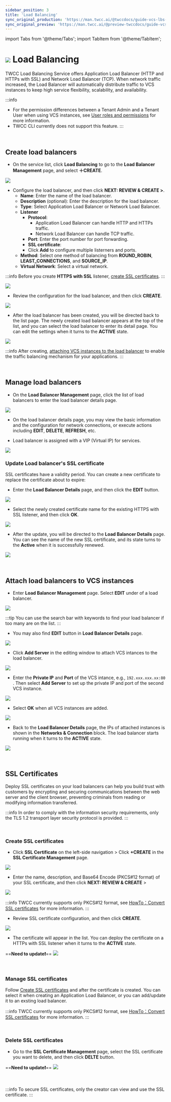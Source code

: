 ```yaml
---
sidebar_position: 3
title: 'Load Balancing'
sync_original_production: 'https://man.twcc.ai/@twccdocs/guide-vcs-lbs-en'
sync_original_preview: 'https://man.twcc.ai/@preview-twccdocs/guide-vcs-lbs-en'
---
```


import Tabs from '@theme/Tabs';
import TabItem from '@theme/TabItem';

# ![](https://cos.twcc.ai/SYS-MANUAL/uploads/upload_5eaf2d8a3b112a4b8c49a853eaab60d8.png) Load Balancing

TWCC Load Balancing Service offers Application Load Balancer (HTTP and HTTPs with SSL) and Network Load Balancer (TCP). When network traffic increased, the Load Balancer will automatically distribute traffic to VCS instances to keep high service flexibility, scalability, and availability.


:::info
- For the permission differences between a Tenant Admin and a Tenant User when using VCS instances, see [<ins>User roles and permissions</ins>](https://man.twcc.ai/@twccdocs/role-main-en/https%3A%2F%2Fman.twcc.ai%2F%40twccdocs%2Frole-compute-en#虛擬運算服務) for more information.
- TWCC CLI currently does not support this feature.
:::

<br/>


## Create load balancers

* On the service list, click **Load Balancing** to go to the **Load Balancer Management** page, and select **＋CREATE**.

![](https://cos.twcc.ai/SYS-MANUAL/uploads/upload_c295ea3083a79e57248132cb5065e00b.png)

* Configure the load balancer, and then click **NEXT: REVIEW & CREATE >**.
    * **Name**: Enter the name of the load balancer.
    * **Description** (optional): Enter the description for the load balancer.
    * **Type**: Select Application Load Balancer or Network Load Balancer.
    * **Listener**
        * **Protocol**:
            * Application Load Balancer can handle HTTP and HTTPs traffic.
            * Network Load Balancer can handle TCP traffic.
        * **Port**: Enter the port number for port forwarding.
        * **SSL certificate**:
        * Click **Add** to configure multiple listerners and ports.
    * **Method**: Select one method of balancing from **ROUND_ROBIN**, **LEAST_CONNECTIONS**, and **SOURCE_IP**.
    * **Virtual Network**: Select a virtual network.

:::info
Before you create **HTTPS with SSL** listener, [<ins>create SSL certificates</ins>](#建立-SSL-憑證).
:::

![](https://cos.twcc.ai/SYS-MANUAL/uploads/upload_4541565017552a6bd50bc8ecb6622ec0.png)


* Review the configuration for the load balancer, and then click **CREATE**.

![](https://cos.twcc.ai/SYS-MANUAL/uploads/upload_60c759e910d3ad26930123d1502be5b3.png)


* After the load balancer has been created, you will be directed back to the list page. The newly created load balancer appears at the top of the list, and you can select the load balancer to enter its detail page. You can edit the settings when it turns to the **ACTIVE** state.

![](https://cos.twcc.ai/SYS-MANUAL/uploads/upload_56de63a995f2182bb9a6c98583d25069.png)

:::info
After creating, [<ins>attaching VCS instances to the load balancer</ins>](#連結虛擬運算個體) to enable the traffic balancing mechanism for your applications.
:::

<br/>


## Manage load balancers

* On the **Load Balancer Management** page, click the list of load balancers to enter the load balancer details page.

![](https://cos.twcc.ai/SYS-MANUAL/uploads/upload_7ca9872f04a126b15a5adb9378c6f7b9.png)


* On the load balancer details page, you may view the basic  information and the configuration for network connections, or execute actions including **EDIT**, **DELETE**, **REFRESH**, etc.

* Load balancer is assigned with a VIP (Virtual IP) for services.

![](https://cos.twcc.ai/SYS-MANUAL/uploads/upload_961fa408788406ca6d286cc10687dcee.png)


### Update Load balancer's SSL certificate

SSL certificates have a validity period. You can create a new certificate to replace the certificate about to expire:

* Enter the **Load Balancer Details** page, and then click the **EDIT** button.

![](https://cos.twcc.ai/SYS-MANUAL/uploads/upload_5ab8aeef44cbeeb8d6ad4727fae2f6fe.png)


* Select the newly created certificate name for the existing HTTPS with SSL listener, and then click **OK**.


![](https://cos.twcc.ai/SYS-MANUAL/uploads/upload_c9b1bc7ab92f0c4a685a66afae087905.png)

* After the update, you will be directed to the **Load Balancer Details** page. You can see the name of the new SSL certificate, and its state turns to the **Active** when it is successfully renewed.

![](https://cos.twcc.ai/SYS-MANUAL/uploads/upload_d6437988b429ae87a60da18ef33641c9.png)

<br/>


## Attach load balancers to VCS instances

* Enter **Load Balancer Management** page. Select **EDIT** under of a load balancer.

![](https://cos.twcc.ai/SYS-MANUAL/uploads/upload_ebe1dc0e89cea882ca6b55978a1ae896.png)

:::tip
You can use the search bar with keywords to find your load balancer if too many are on the list.
:::

* You may also find **EDIT** button in **Load Balancer Details** page.

![](https://cos.twcc.ai/SYS-MANUAL/uploads/upload_d1c8b85ab42f67b30b1e9a4474eacb73.png)

* Click **Add Server** in the editing window to attach VCS intances to the load balancer.


![](https://cos.twcc.ai/SYS-MANUAL/uploads/upload_2f080c14faa757a34c4dbc625f94b59b.png)


* Enter the **Private IP** and **Port** of the VCS intance, e.g., `192.xxx.xxx.xx:80` . Then select **Add Server** to set up the private IP and port of the second VCS instance.


![](https://cos.twcc.ai/SYS-MANUAL/uploads/upload_d82c498ad137428a0d68afcda38f3028.png)


* Select **OK** when all VCS instances are added.


![](https://cos.twcc.ai/SYS-MANUAL/uploads/upload_19f48ccf5820c6ca0843df3620162277.png)


* Back to the **Load Balancer Details** page, the IPs of attached instances is shown in the **Networks & Connection** block. The load balancer starts running when it turns to the **ACTIVE** state.

![](https://cos.twcc.ai/SYS-MANUAL/uploads/upload_3ebbfbd379f6bec7ff4b04fdbfe65228.png)

<br/>


## SSL Certificates


Deploy SSL certificates on your load balancers can help you build trust with customers by encrypting and securing communications between the web server and the client browser, preventing criminals from reading or modifying information transferred.

:::info
In order to comply with the information security requirements, only the TLS 1.2 transport layer security protocol is provided.
:::

<br/>

### Create SSL certificates

* Click **SSL Certificate** on the left-side navigation > Click **+CREATE** in the **SSL Certificate Management** page.

![](https://cos.twcc.ai/SYS-MANUAL/uploads/upload_cead669e176864f360ca52ee8b8b009c.png)

* Enter the name, description, and Base64 Encode (PKCS#12 format) of your SSL certificate, and then click **NEXT: REVIEW & CREATE** >


![](https://cos.twcc.ai/SYS-MANUAL/uploads/upload_efe577b9eebbb33d3fb36fde5dd1890e.png)


:::info
TWCC currently supports only PKCS#12 format, see [<ins>HowTo：Convert SSL certificates</ins>](https://man.twcc.ai/@twccdocs/howo-lb-convert-cert-en) for more information.
:::

* Review SSL certificate configuration, and then click **CREATE**.

![](https://cos.twcc.ai/SYS-MANUAL/uploads/upload_26803d2b57bb256c6946827e9f129c21.png)

* The certificate will appear in the list. You can deploy the certificate on a HTTPs with SSL listener when it turns to the **ACTIVE** state.

==**Need to update:exclamation:**==
![](https://cos.twcc.ai/SYS-MANUAL/uploads/upload_3f77e7e47a585410d2df100933954846.png)

<br/>


### Manage SSL certificates

Follow [Create SSL certificates](#Create-a-SSL-Certificate) and after the certificate is created. You can select it when creating an Application Load Balancer, or you can add/update it to an exsting load balancer.

:::info
TWCC currently supports only PKCS#12 format, see [<ins>HowTo：Convert SSL certificates</ins>](https://man.twcc.ai/@twccdocs/howo-lb-convert-cert-en) for more information.
:::

<br/>


### Delete SSL certificates

* Go to the **SSL Certificate Management** page, select the SSL certificate you want to delete, and then click **DELTE** button.


==**Need to update:exclamation:**==
![](https://cos.twcc.ai/SYS-MANUAL/uploads/upload_2fbf0b28ee7acdc4ac63c10fffe58438.png)

<br/>


:::info
To secure SSL certificates, only the creator can view and use the SSL certificate.
:::